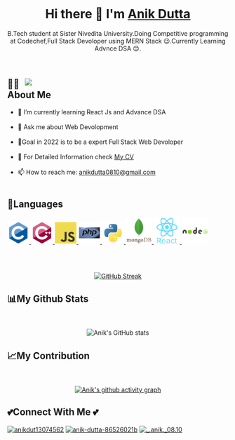 <br/>
<h1 align="center">Hi there 👋 I'm <a href="https://www.linkedin.com/in/anik-dutta-86526021b/">Anik Dutta</a></h1>
<p align="center">B.Tech student at Sister Nivedita University.Doing Competitive programming at Codechef,Full Stack Devoloper using MERN Stack 😉.Currently Learning Advnce DSA 😊.</p>
<br/>
<p1>
 <div class="head">
  <img align="right" style="width:29rem" src ="https://camo.githubusercontent.com/6607041227d81f650340ff070cc2843518acad359b57e5bb054a9fb7127aa041/68747470733a2f2f63646e2e6472696262626c652e636f6d2f75736572732f323634363432332f73637265656e73686f74732f353530373139362f636f6d70757465722e676966">
  <h2 align="left">💁‍♂️About Me</h2>
<ul line-height="3">
 <li>🌱 I’m currently learning React Js and Advance DSA<br/><br/>
 <li>💬 Ask me about Web Devolopment <br/><br/>
 <li>🎯Goal in 2022 is to be a expert Full Stack Web Devoloper <br/><br/>
 <li>🤷‍ For Detailed Information check <a href="https://drive.google.com/file/d/14_0oR1SHdJXtGUg6IQ2nFNsi8SVW4ztQ/view?usp=sharing">My CV</a><br/><br/>
 <li>📫 How to reach me: <a href="mailto:@anikdutta0810@gmail.com">anikdutta0810@gmail.com</a> <br/><br/>
 </ul>
</p1>
 </div>
 

<h2 align="left">🚀Languages</h2>
<p align="left"> <a href="https://www.cprogramming.com/" target="_blank" rel="noreferrer"> <img src="https://raw.githubusercontent.com/devicons/devicon/master/icons/c/c-original.svg" alt="c" width="50" height="50" padding="2rem"/> </a> 
 <a href="https://www.w3schools.com/cpp/" target="_blank" rel="noreferrer"> <img src="https://raw.githubusercontent.com/devicons/devicon/master/icons/cplusplus/cplusplus-original.svg" alt="cplusplus" width="50" height="50" padding="2rem"/> </a> 
 <a href="https://developer.mozilla.org/en-US/docs/Web/JavaScript" target="_blank" rel="noreferrer"> <img src="https://raw.githubusercontent.com/devicons/devicon/master/icons/javascript/javascript-original.svg" alt="javascript" width="50" height="50" padding="2rem" /> </a>
 <a href="https://www.php.net" target="_blank" rel="noreferrer"> <img src="https://raw.githubusercontent.com/devicons/devicon/master/icons/php/php-original.svg" alt="php" width="50" height="50" padding="2rem"/> </a> 
 <a href="https://www.python.org" target="_blank" rel="noreferrer"> <img src="https://raw.githubusercontent.com/devicons/devicon/master/icons/python/python-original.svg" alt="python" width="50" height="50" padding="2rem"/> </a>
<a href="https://www.mongodb.com/" target="_blank" rel="noreferrer"> <img src="https://raw.githubusercontent.com/devicons/devicon/master/icons/mongodb/mongodb-original-wordmark.svg" alt="mongodb" width="60" height="60" padding-right="4rem"/> </a>
 <a href="https://reactjs.org/" target="_blank" rel="noreferrer"> <img src="https://raw.githubusercontent.com/devicons/devicon/master/icons/react/react-original-wordmark.svg" alt="react" width="60" height="60" padding-right="4rem"/> 
 <a href="https://nodejs.org" target="_blank" rel="noreferrer"> <img src="https://raw.githubusercontent.com/devicons/devicon/master/icons/nodejs/nodejs-original-wordmark.svg" alt="nodejs" width="60" height="60" padding-right="4rem"/> </a>
</p>
 
 <br/><br/>

<div align="center">

[![GitHub Streak](https://github-readme-streak-stats.herokuapp.com?user=anik0810&theme=black-ice&bg_color=0D1117&color=5BCDEC&hide_border=true&date_format=M%20j%5B%2C%20Y%5D)](https://git.io/streak-stats)
 
 <h2 align="left">📊My Github Stats</h2>
 <br/>
 
<!--  <div align="center">
  
  [![Top Langs](https://github-readme-stats.vercel.app/api/top-langs/?username=anik0810&hide_border=true&layout=compact)](https://github.com/anik0810/github-readme-stats)
  
 </div> -->
 
  <div align="center">
  
  ![Anik's GitHub stats](https://github-readme-stats.vercel.app/api?username=anik0810&show_icons=true&bg_color=0D1117&color=5BCDEC&line=5BCDEC&point=FFFFFF&hide_border=true&theme=react)
  
 </div>

 
 <h2 align="left">📈My Contribution</h2>
 <br/>
 
[![Anik's github activity graph](https://activity-graph.herokuapp.com/graph?username=anik0810&bg_color=0D1117&color=5BCDEC&line=5BCDEC&point=FFFFFF&hide_border=true&theme=rogue)](https://github.com/anik0810/github-readme-activity-graph)
 
 </div>

<h2 align="left">💕Connect With Me 💕</h2>
<p align="left"><a href="https://twitter.com/anikdut13074562" target="blank"><img align="center" src="https://raw.githubusercontent.com/rahuldkjain/github-profile-readme-generator/master/src/images/icons/Social/twitter.svg" alt="anikdut13074562" height="35" width="45" /></a>
<a href="https://linkedin.com/in/anik-dutta-86526021b" target="blank"><img align="center" src="https://raw.githubusercontent.com/rahuldkjain/github-profile-readme-generator/master/src/images/icons/Social/linked-in-alt.svg" alt="anik-dutta-86526021b" height="35" width="45" /></a>
<a href="https://instagram.com/_.anik._08.10" target="blank"><img align="center" src="https://raw.githubusercontent.com/rahuldkjain/github-profile-readme-generator/master/src/images/icons/Social/instagram.svg" alt="_.anik._08.10" height="35" width="45" /></a>
</p>
 
